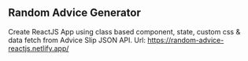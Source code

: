 ## Random Advice Generator
Create ReactJS App using class based component, state, custom css & data fetch from Advice Slip JSON API.
Url: https://random-advice-reactjs.netlify.app/
